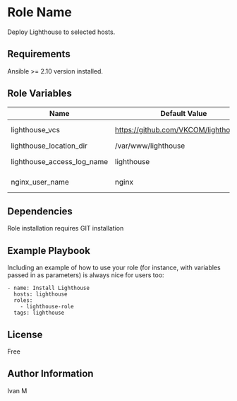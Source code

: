 Role Name
=========

Deploy Lighthouse to selected hosts.

Requirements
------------

Ansible >= 2.10 version installed.

Role Variables
--------------

| Name                       | Default Value                           | Description     |
|----------------------------|-----------------------------------------|-----------------|
| lighthouse_vcs             | https://github.com/VKCOM/lighthouse.git | Download source |
| lighthouse_location_dir    | /var/www/lighthouse                     | Install path    |
| lighthouse_access_log_name | lighthouse                              | Access log name |
| nginx_user_name            | nginx                                   | Nginx user name |

Dependencies
------------

Role installation requires GIT installation

Example Playbook
----------------

Including an example of how to use your role (for instance, with variables passed in as parameters) is always nice for users too:

    - name: Install Lighthouse
      hosts: lighthouse
      roles:
        - lighthouse-role
      tags: lighthouse

License
-------

Free

Author Information
------------------

Ivan M